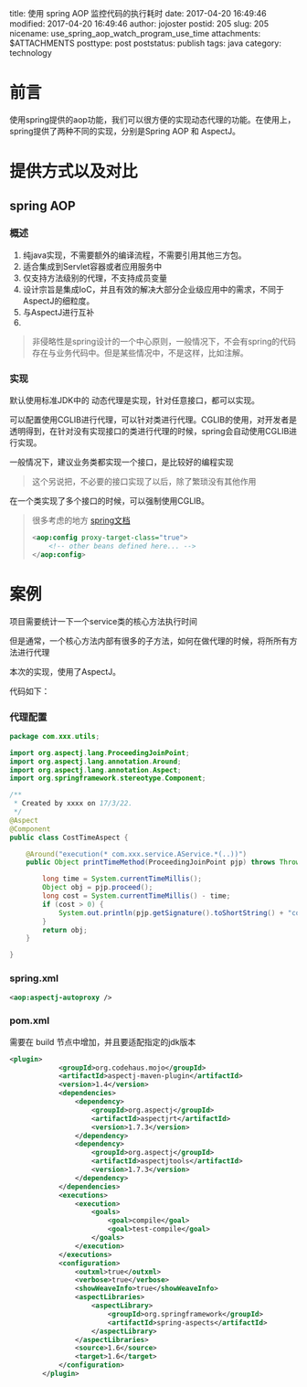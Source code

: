 title: 使用 spring AOP 监控代码的执行耗时
date: 2017-04-20 16:49:46
modified: 2017-04-20 16:49:46
author: jojoster
postid: 205
slug: 205
nicename: use_spring_aop_watch_program_use_time
attachments: $ATTACHMENTS
posttype: post
poststatus: publish 
tags: java
category: technology



# 前言

使用spring提供的aop功能，我们可以很方便的实现动态代理的功能。在使用上，spring提供了两种不同的实现，分别是Spring AOP 和 AspectJ。

# 提供方式以及对比

## spring AOP

### 概述

1. 纯java实现，不需要额外的编译流程，不需要引用其他三方包。
2. 适合集成到Servlet容器或者应用服务中
3. 仅支持方法级别的代理，不支持成员变量
4. 设计宗旨是集成IoC，并且有效的解决大部分企业级应用中的需求，不同于AspectJ的细粒度。
5. 与AspectJ进行互补
6. ​

> 非侵略性是spring设计的一个中心原则，一般情况下，不会有spring的代码存在与业务代码中。但是某些情况中，不是这样，比如注解。

### 实现

默认使用标准JDK中的 动态代理是实现，针对任意接口，都可以实现。

可以配置使用CGLIB进行代理，可以针对类进行代理。CGLIB的使用，对开发者是透明得到，在针对没有实现接口的类进行代理的时候，spring会自动使用CGLIB进行实现。

一般情况下，建议业务类都实现一个接口，是比较好的编程实现

> 这个另说把，不必要的接口实现了以后，除了繁琐没有其他作用

在一个类实现了多个接口的时候，可以强制使用CGLIB。

>很多考虑的地方 [spring文档](http://docs.spring.io/spring-framework/docs/current/spring-framework-reference/html/aop.html#aop-proxying)
> ```xml
> <aop:config proxy-target-class="true">
>     <!-- other beans defined here... -->
> </aop:config>
> ```

# 案例

项目需要统计一下一个service类的核心方法执行时间

但是通常，一个核心方法内部有很多的子方法，如何在做代理的时候，将所所有方法进行代理

本次的实现，使用了AspectJ。

代码如下：

### 代理配置

```java
package com.xxx.utils;

import org.aspectj.lang.ProceedingJoinPoint;
import org.aspectj.lang.annotation.Around;
import org.aspectj.lang.annotation.Aspect;
import org.springframework.stereotype.Component;

/**
 * Created by xxxx on 17/3/22.
 */
@Aspect
@Component
public class CostTimeAspect {

    @Around("execution(* com.xxx.service.AService.*(..))")
    public Object printTimeMethod(ProceedingJoinPoint pjp) throws Throwable {

        long time = System.currentTimeMillis();
        Object obj = pjp.proceed();
        long cost = System.currentTimeMillis() - time;
        if (cost > 0) {
            System.out.println(pjp.getSignature().toShortString() + "costs mills:" + cost);
        }
        return obj;
    }

}

```

### spring.xml

```xml
<aop:aspectj-autoproxy />
```

### pom.xml

需要在 build 节点中增加，并且要适配指定的jdk版本

```xml
<plugin>
            <groupId>org.codehaus.mojo</groupId>
            <artifactId>aspectj-maven-plugin</artifactId>
            <version>1.4</version>
            <dependencies>
                <dependency>
                    <groupId>org.aspectj</groupId>
                    <artifactId>aspectjrt</artifactId>
                    <version>1.7.3</version>
                </dependency>
                <dependency>
                    <groupId>org.aspectj</groupId>
                    <artifactId>aspectjtools</artifactId>
                    <version>1.7.3</version>
                </dependency>
            </dependencies>
            <executions>
                <execution>
                    <goals>
                        <goal>compile</goal>
                        <goal>test-compile</goal>
                    </goals>
                </execution>
            </executions>
            <configuration>
                <outxml>true</outxml>
                <verbose>true</verbose>
                <showWeaveInfo>true</showWeaveInfo>
                <aspectLibraries>
                    <aspectLibrary>
                        <groupId>org.springframework</groupId>
                        <artifactId>spring-aspects</artifactId>
                    </aspectLibrary>
                </aspectLibraries>
                <source>1.6</source>
                <target>1.6</target>
            </configuration>
        </plugin>

```

